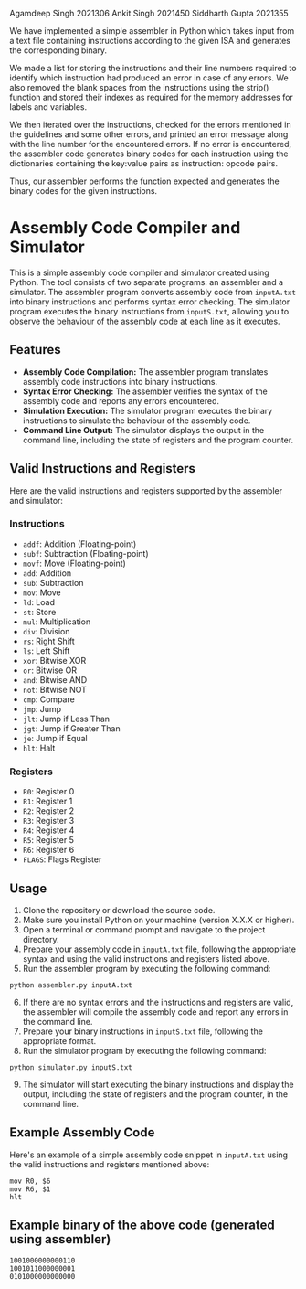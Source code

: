 Agamdeep Singh 2021306
Ankit Singh 2021450
Siddharth Gupta 2021355

We have implemented a simple assembler in Python which takes input from a text file containing instructions according to the given ISA and generates the corresponding binary.

We made a list for storing the instructions and their line numbers required to identify which instruction had produced an error in case of any errors.
We also removed the blank spaces from the instructions using the strip() function and stored their indexes as required for the memory addresses for labels and variables.

We then iterated over the instructions, checked for the errors mentioned in the guidelines and some other errors, and printed an error message along with the line number for the encountered errors.
If no error is encountered, the assembler code generates binary codes for each instruction using the dictionaries containing the key:value pairs as instruction: opcode pairs.

Thus, our assembler performs the function expected and generates the binary codes for the given instructions.

# Assembly Code Compiler and Simulator

This is a simple assembly code compiler and simulator created using Python. The tool consists of two separate programs: an assembler and a simulator. The assembler program converts assembly code from `inputA.txt` into binary instructions and performs syntax error checking. The simulator program executes the binary instructions from `inputS.txt`, allowing you to observe the behaviour of the assembly code at each line as it executes.

## Features

- **Assembly Code Compilation:** The assembler program translates assembly code instructions into binary instructions.
- **Syntax Error Checking:** The assembler verifies the syntax of the assembly code and reports any errors encountered.
- **Simulation Execution:** The simulator program executes the binary instructions to simulate the behaviour of the assembly code.
- **Command Line Output:** The simulator displays the output in the command line, including the state of registers and the program counter.

## Valid Instructions and Registers

Here are the valid instructions and registers supported by the assembler and simulator:

### Instructions

- `addf`: Addition (Floating-point)
- `subf`: Subtraction (Floating-point)
- `movf`: Move (Floating-point)
- `add`: Addition
- `sub`: Subtraction
- `mov`: Move
- `ld`: Load
- `st`: Store
- `mul`: Multiplication
- `div`: Division
- `rs`: Right Shift
- `ls`: Left Shift
- `xor`: Bitwise XOR
- `or`: Bitwise OR
- `and`: Bitwise AND
- `not`: Bitwise NOT
- `cmp`: Compare
- `jmp`: Jump
- `jlt`: Jump if Less Than
- `jgt`: Jump if Greater Than
- `je`: Jump if Equal
- `hlt`: Halt

### Registers

- `R0`: Register 0
- `R1`: Register 1
- `R2`: Register 2
- `R3`: Register 3
- `R4`: Register 4
- `R5`: Register 5
- `R6`: Register 6
- `FLAGS`: Flags Register

## Usage

1. Clone the repository or download the source code.
2. Make sure you install Python on your machine (version X.X.X or higher).
3. Open a terminal or command prompt and navigate to the project directory.
4. Prepare your assembly code in `inputA.txt` file, following the appropriate syntax and using the valid instructions and registers listed above.
5. Run the assembler program by executing the following command:

```
python assembler.py inputA.txt
```


6. If there are no syntax errors and the instructions and registers are valid, the assembler will compile the assembly code and report any errors in the command line.
7. Prepare your binary instructions in `inputS.txt` file, following the appropriate format.
8. Run the simulator program by executing the following command:

```
python simulator.py inputS.txt
```


9. The simulator will start executing the binary instructions and display the output, including the state of registers and the program counter, in the command line.

## Example Assembly Code 

Here's an example of a simple assembly code snippet in `inputA.txt` using the valid instructions and registers mentioned above:

```
mov R0, $6   
mov R6, $1   
hlt        
```
## Example binary of the above code (generated using assembler)
```
1001000000000110
1001011000000001
0101000000000000
```
